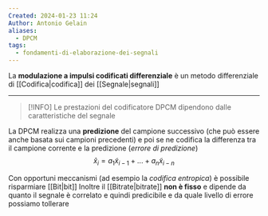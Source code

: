 ```yaml
---
Created: 2024-01-23 11:24
Author: Antonio Gelain
aliases:
  - DPCM
tags:
  - fondamenti-di-elaborazione-dei-segnali
---
```


La **modulazione a impulsi codificati differenziale** è un metodo differenziale di [[Codifica|codifica]] dei [[Segnale|segnali]]

---

>[!INFO] Le prestazioni del codificatore DPCM dipendono dalle caratteristiche del segnale

La DPCM realizza una **predizione** del campione successivo (che può essere anche basata sui campioni precedenti) e poi se ne codifica la differenza tra il campione corrente e la predizione (*errore di predizione*)
$$\hat{x}_{i} = a_{1}\tilde{x}_{i-1} + ... + a_{n}\tilde{x}_{i - n}$$

Con opportuni meccanismi (ad esempio la *codifica entropica*) è possibile risparmiare [[Bit|bit]]
Inoltre il [[Bitrate|bitrate]] **non è fisso** e dipende da quanto il segnale è correlato e quindi predicibile e da quale livello di errore possiamo tollerare
